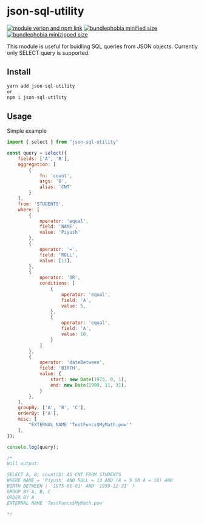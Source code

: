 # json-sql-utility

[![module verion and npm link][npm]][npm-url]
[![bundlephobia minified size][size-min]][bundlephobia-url]
[![bundlephobia minizipped size][size-minzip]][bundlephobia-url]

This module is useful for buidling SQL queries from JSON objects.
Currently only SELECT query is supported.

## Install
```javascript
yarn add json-sql-utility
or
npm i json-sql-utility
```

## Usage
Simple example

```javascript
import { select } from "json-sql-utility"

const query = select({
    fields: ['A', 'B'],
    aggregation: [ 
        {
            fn: 'count',
            args: 'D',
            alias: 'CNT'
        }
    ],
    from: 'STUDENTS',
    where: [
        {
            operator: 'equal',
            field: 'NAME',
            value: 'Piyush'
        },
        {
            operator: '=',
            field: 'ROLL',
            value: [13],
        },
        {
            operator: 'OR',
            conditions: [
                {
                    operator: 'equal',
                    field: 'A',
                    value: 5,
                },
                {
                    operator: 'equal',
                    field: 'A',
                    value: 10,
                }
            ]
        },
        {
            operator: 'dateBetween',
            field: 'BIRTH',
            value: {
                start: new Date(1975, 0, 1),
                end: new Date(1999, 11, 31),
            }
        },
    ],
    groupBy: ['A', 'B', 'C'],
    orderBy: ['A'],
    misc: [
        "EXTERNAL NAME 'TestFuncs$MyMath.pow'"
    ],
});

console.log(query);

/*
Will output:

SELECT A, B, count(D) AS CNT FROM STUDENTS
WHERE NAME = 'Piyush' AND ROLL = 13 AND (A = 5 OR A = 10) AND 
BIRTH BETWEEN ( '1975-01-01' AND '1999-12-31' )
GROUP BY A, B, C
ORDER BY A
EXTERNAL NAME 'TestFuncs$MyMath.pow'

*/
```


[npm]: https://img.shields.io/npm/v/json-sql-utility.svg
[npm-url]: https://www.npmjs.com/package/json-sql-utility
[size-min]: https://img.shields.io/bundlephobia/min/json-sql-utility
[size-minzip]: https://img.shields.io/bundlephobia/minzip/json-sql-utility
[bundlephobia-url]: https://bundlephobia.com/result?p=json-sql-utility
